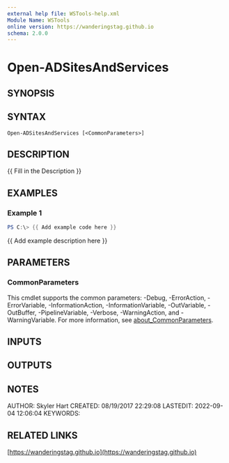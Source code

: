 ```yaml
---
external help file: WSTools-help.xml
Module Name: WSTools
online version: https://wanderingstag.github.io
schema: 2.0.0
---
```


# Open-ADSitesAndServices

## SYNOPSIS

## SYNTAX

```
Open-ADSitesAndServices [<CommonParameters>]
```

## DESCRIPTION
{{ Fill in the Description }}

## EXAMPLES

### Example 1
```powershell
PS C:\> {{ Add example code here }}
```

{{ Add example description here }}

## PARAMETERS

### CommonParameters
This cmdlet supports the common parameters: -Debug, -ErrorAction, -ErrorVariable, -InformationAction, -InformationVariable, -OutVariable, -OutBuffer, -PipelineVariable, -Verbose, -WarningAction, and -WarningVariable. For more information, see [about_CommonParameters](http://go.microsoft.com/fwlink/?LinkID=113216).

## INPUTS

## OUTPUTS

## NOTES
AUTHOR: Skyler Hart
CREATED: 08/19/2017 22:29:08
LASTEDIT: 2022-09-04 12:06:04
KEYWORDS:

## RELATED LINKS

[https://wanderingstag.github.io](https://wanderingstag.github.io)

